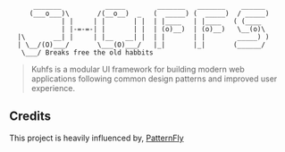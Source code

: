 ```
      _______           _____        _______   _______    ______
     (___o___)\       /(__o__)  _   (  _____) (  _____)  / _____)
             | |     | |       | |  | |____   | |____   ( (____
             | |-=-=-| |       | |  | (o)__)  | (o)__)   \__(o)\
  |\       __| |     | |__   __| |  | |       | |        _____) )
  | \__/(O)___/       \___(O)___/   |_|       |_|       (______/
   \___/ Breaks free the old habbits 

```
                         
> Kuhfs is a modular UI framework for building modern web applications following common design patterns and improved user experience.

## Credits

This project is heavily influenced by, [PatternFly](https://www.patternfly.org)
